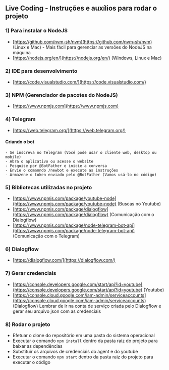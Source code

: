 
## Live Coding - Instruções e auxílios para rodar o projeto

### 1) Para instalar o NodeJS
- [https://github.com/nvm-sh/nvm](https://github.com/nvm-sh/nvm) (Linux e Mac) - Mais fácil para gerenciar as versões do NodeJS na máquina
- [https://nodejs.org/en/](https://nodejs.org/en/) (Windows, Linux e Mac)

### 2) IDE para desenvolvimento
- [https://code.visualstudio.com/](https://code.visualstudio.com/)

### 3) NPM (Gerenciador de pacotes do NodeJS)
- [https://www.npmjs.com](https://www.npmjs.com)

### 4) Telegram
- [https://web.telegram.org/](https://web.telegram.org/)
#### Criando o bot
	- Se inscreva no Telegram (Você pode usar o cliente web, desktop ou mobile)
	- Abra o aplicativo ou acesse o website
	- Pesquise por @BotFather e inicie a conversa
	- Envie o comanndo /newbot e execute as instruções
	- Armazene o token enviado pelo @BotFather (Vamos usá-lo no código)
### 5) Bibliotecas utilizadas no projeto
- [https://www.npmjs.com/package/youtube-node](https://www.npmjs.com/package/youtube-node) (Buscas no Youtube)
- [https://www.npmjs.com/package/dialogflow](https://www.npmjs.com/package/dialogflow) (Comunicação com o Dialogflow)
- [https://www.npmjs.com/package/node-telegram-bot-api](https://www.npmjs.com/package/node-telegram-bot-api) (Comunicação com o Telegram)

### 6) Dialogflow
- [https://dialogflow.com/](https://dialogflow.com/)

### 7) Gerar credenciais
- [https://console.developers.google.com/start/api?id=youtube](https://console.developers.google.com/start/api?id=youtube) (Youtube)
- [https://console.cloud.google.com/iam-admin/serviceaccounts](https://console.cloud.google.com/iam-admin/serviceaccounts) (Dialogflow) Lembrar de ir na conta de serviço criada pelo Dialogflow e gerar seu arquivo json com as credenciais

### 8) Rodar o projeto
- Efetuar o clone do repositório em uma pasta do sistema operacional
- Executar o comando `npm install` dentro da pasta raiz do projeto para baixar as dependências
- Substituir os arquivos de credenciais do agent e do youtube
- Executar o comando `npm start` dentro da pasta raiz do projeto para executar o código